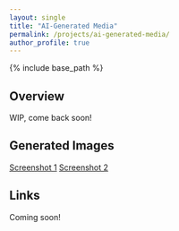 ```yaml
---
layout: single
title: "AI-Generated Media"
permalink: /projects/ai-generated-media/
author_profile: true
---
```


{% include base_path %}

## Overview
WIP, come back soon!

## Generated Images

<style>
  a img {
    max-width: 300px;
    height: auto;
    display: inline-block;
    margin: 0.5rem;
  }
</style>

[Screenshot 1](/images/ai-media/screenshot1.png)
[Screenshot 2](/images/ai-media/screenshot2.png)

## Links
Coming soon!